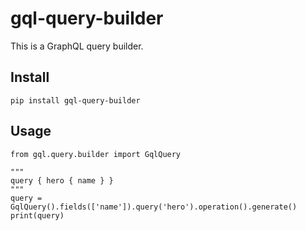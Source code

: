 # gql-query-builder

This is a GraphQL query builder.

## Install

```
pip install gql-query-builder
```

## Usage

```
from gql.query.builder import GqlQuery

"""
query { hero { name } }
"""
query = GqlQuery().fields(['name']).query('hero').operation().generate()
print(query)
```
